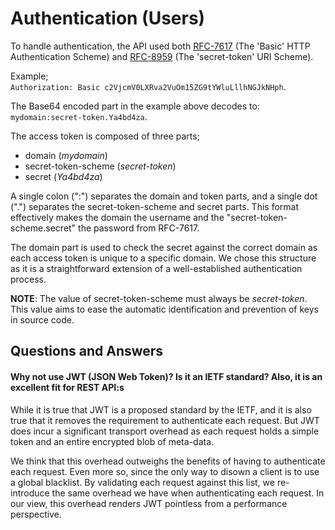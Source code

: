 # Authentication (Users)

To handle authentication, the API used both [RFC-7617](https://tools.ietf.org/html/rfc7617) (The 'Basic' HTTP Authentication Scheme) and [RFC-8959](https://tools.ietf.org/html/rfc8959) (The 'secret-token' URI Scheme).

Example;  
`Authorization: Basic c2VjcmV0LXRva2VuOm15ZG9tYWluLllhNGJkNHph`.

The Base64 encoded part in the example above decodes to:  
`mydomain:secret-token.Ya4bd4za`.

The access token is composed of three parts;

* domain (*mydomain*)
* secret-token-scheme (*secret-token*)
* secret (*Ya4bd4za*)

A single colon (":") separates the domain and token parts, and a single dot (".") separates the secret-token-scheme and secret parts. This format effectively makes the domain the username and the "secret-token-scheme.secret" the password from RFC-7617.

The domain part is used to check the secret against the correct domain as each access token is unique to a specific domain. We chose this structure as it is a straightforward extension of a well-established authentication process.

**NOTE**: The value of secret-token-scheme must always be *secret-token*. This value aims to ease the automatic identification and prevention of keys in source code.


## Questions and Answers

#### Why not use JWT (JSON Web Token)? Is it an IETF standard? Also, it is an excellent fit for REST API:s

While it is true that JWT is a proposed standard by the IETF, and it is also true that it removes the requirement to authenticate each request. But JWT does incur a significant transport overhead as each request holds a simple token and an entire encrypted blob of meta-data.

We think that this overhead outweighs the benefits of having to authenticate each request. Even more so, since the only way to disown a client is to use a global blacklist. By validating each request against this list, we re-introduce the same overhead we have when authenticating each request. In our view, this overhead renders JWT pointless from a performance perspective.